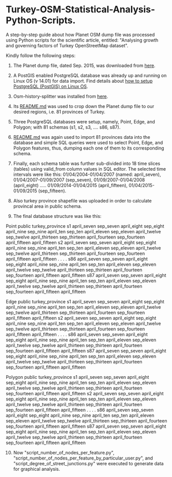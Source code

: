 # Turkey-OSM-Statistical-Analysis-Python-Scripts.
A step-by-step guide about how Planet OSM dump file was processed using Python scripts for the scientific article, entitled: "Analysing growth and governing factors of Turkey OpenStreetMap dataset".

Kindly follow the following steps:

1. The Planet dump file, dated Sep. 2015, was downloaded from [here](http://planet.openstreetmap.org/planet/full-history/).

2. A PostGIS enabled PostgreSQL database was already up and running on Linux OS (v 14.01) for data import. Find details about [how to setup PostgreSQL (PostGIS) on Linux OS](http://trac.osgeo.org/postgis/wiki/UsersWikiPostGIS21UbuntuPGSQL93Apt).

3. Osm-history-splitter was installed from [here](https://github.com/MaZderMind/osm-history-splitter).

4. Its [README.md](https://github.com/MaZderMind/osm-history-splitter/blob/master/README.md) was used to crop down the Planet dump file to our desired regions, i.e. 81 provinces of Turkey.

5. Three PostgreSQL databases were setup, namely, Point, Edge, and Polygon; with 81 schemas (s1, s2, s3, .... s86, s87).

6. [README.md](https://github.com/MaZderMind/osm-history-splitter/blob/master/README.md) was again used to import 81 provinces data into the database and simple SQL queries were used to select Point, Edge, and Polygon features, thus, dumping each one of them to its corresponding schema.

7. Finally, each schema table was further sub-divided into 18 time slices (tables) using valid_from column values in SQL editor. The selected time intervals were like this: 01/04/2004-01/04/2007 (named: april_seven), 01/04/2007-01/09/2007 (sep_seven), 01/09/2007-01/04/2008 (april_eight) ..... 01/09/2014-01/04/2015 (april_fifteen), 01/04/2015-01/09/2015 (sep_fifteen).

8. Also turkey province shapefile was uploaded in order to calculate provincal area in public schema.

9. The final database structure was like this:

Point
	public
		turkey_province
	s1
		april_seven
		sep_seven
		april_eight
		sep_eight
		april_nine
		sep_nine
		april_ten
		sep_ten
		april_eleven
		sep_eleven
		april_twelve
		sep_twelve
		april_thirteen
		sep_thirteen
		april_fourteen
		sep_fourteen
		april_fifteen
		april_fifteen
	s2
		april_seven
		sep_seven
		april_eight
		sep_eight
		april_nine
		sep_nine
		april_ten
		sep_ten
		april_eleven
		sep_eleven
		april_twelve
		sep_twelve
		april_thirteen
		sep_thirteen
		april_fourteen
		sep_fourteen
		april_fifteen
		april_fifteen
	.
	.
	.
	.
	s86
		april_seven
		sep_seven
		april_eight
		sep_eight
		april_nine
		sep_nine
		april_ten
		sep_ten
		april_eleven
		sep_eleven
		april_twelve
		sep_twelve
		april_thirteen
		sep_thirteen
		april_fourteen
		sep_fourteen
		april_fifteen
		april_fifteen
	s87
		april_seven
		sep_seven
		april_eight
		sep_eight
		april_nine
		sep_nine
		april_ten
		sep_ten
		april_eleven
		sep_eleven
		april_twelve
		sep_twelve
		april_thirteen
		sep_thirteen
		april_fourteen
		sep_fourteen
		april_fifteen
		april_fifteen

Edge
	public
		turkey_province
	s1
		april_seven
		sep_seven
		april_eight
		sep_eight
		april_nine
		sep_nine
		april_ten
		sep_ten
		april_eleven
		sep_eleven
		april_twelve
		sep_twelve
		april_thirteen
		sep_thirteen
		april_fourteen
		sep_fourteen
		april_fifteen
		april_fifteen
	s2
		april_seven
		sep_seven
		april_eight
		sep_eight
		april_nine
		sep_nine
		april_ten
		sep_ten
		april_eleven
		sep_eleven
		april_twelve
		sep_twelve
		april_thirteen
		sep_thirteen
		april_fourteen
		sep_fourteen
		april_fifteen
		april_fifteen
	.
	.
	.
	.
	s86
		april_seven
		sep_seven
		april_eight
		sep_eight
		april_nine
		sep_nine
		april_ten
		sep_ten
		april_eleven
		sep_eleven
		april_twelve
		sep_twelve
		april_thirteen
		sep_thirteen
		april_fourteen
		sep_fourteen
		april_fifteen
		april_fifteen
	s87
		april_seven
		sep_seven
		april_eight
		sep_eight
		april_nine
		sep_nine
		april_ten
		sep_ten
		april_eleven
		sep_eleven
		april_twelve
		sep_twelve
		april_thirteen
		sep_thirteen
		april_fourteen
		sep_fourteen
		april_fifteen
		april_fifteen

Polygon
	public
		turkey_province
	s1
		april_seven
		sep_seven
		april_eight
		sep_eight
		april_nine
		sep_nine
		april_ten
		sep_ten
		april_eleven
		sep_eleven
		april_twelve
		sep_twelve
		april_thirteen
		sep_thirteen
		april_fourteen
		sep_fourteen
		april_fifteen
		april_fifteen
	s2
		april_seven
		sep_seven
		april_eight
		sep_eight
		april_nine
		sep_nine
		april_ten
		sep_ten
		april_eleven
		sep_eleven
		april_twelve
		sep_twelve
		april_thirteen
		sep_thirteen
		april_fourteen
		sep_fourteen
		april_fifteen
		april_fifteen
	.
	.
	.
	.
	s86
		april_seven
		sep_seven
		april_eight
		sep_eight
		april_nine
		sep_nine
		april_ten
		sep_ten
		april_eleven
		sep_eleven
		april_twelve
		sep_twelve
		april_thirteen
		sep_thirteen
		april_fourteen
		sep_fourteen
		april_fifteen
		april_fifteen
	s87
		april_seven
		sep_seven
		april_eight
		sep_eight
		april_nine
		sep_nine
		april_ten
		sep_ten
		april_eleven
		sep_eleven
		april_twelve
		sep_twelve
		april_thirteen
		sep_thirteen
		april_fourteen
		sep_fourteen
		april_fifteen
		april_fifteen

10. Now "script_number_of_nodes_per_feature.py", "script_number_of_nodes_per_feature_by_particular_user.py", and "script_degree_of_street_junctions.py" were executed to generate data for graphical analysis.
